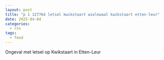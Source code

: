 ```yaml
---
layout: post
title: "p 1 127764 letsel kwikstaart wielewaal kwikstaart etten-leur"
date: 2025-04-04
categories: 
  - rss
tags: 
  - feed
---
```


Ongeval met letsel op Kwikstaart in Etten-Leur
